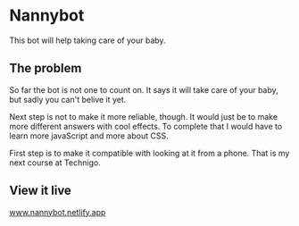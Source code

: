# Nannybot 

This bot will help taking care of your baby. 

## The problem

So far the bot is not one to count on. It says it will take care of your baby, but sadly you can't belive it yet. 

Next step is not to make it more reliable, though. It would just be to make more different answers with cool effects. To complete that I would have to learn more javaScript and more about CSS. 

First step is to make it compatible with looking at it from a phone. That is my next course at Technigo. 

## View it live

www.nannybot.netlify.app
